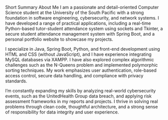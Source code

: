 Short Summary About Me
I am a passionate and detail-oriented Computer Science student at the University of the South Pacific with a strong foundation in software engineering, cybersecurity, and network systems. I have developed a range of practical applications, including a real-time Python-based tutor-student attendance system using sockets and Tkinter, a secure student attendance management system with Spring Boot, and a personal portfolio website to showcase my projects.

I specialize in Java, Spring Boot, Python, and front-end development using HTML and CSS (without JavaScript), and I have experience integrating MySQL databases via XAMPP. I have also explored complex algorithmic challenges such as the N-Queens problem and implemented polymorphic sorting techniques. My work emphasizes user authentication, role-based access control, secure data handling, and compliance with privacy standards.

I’m constantly expanding my skills by analyzing real-world cybersecurity events, such as the UnitedHealth Group data breach, and applying risk assessment frameworks in my reports and projects. I thrive in solving real problems through clean code, thoughtful architecture, and a strong sense of responsibility for data integrity and user experience.
